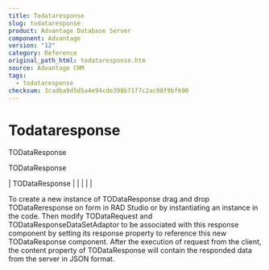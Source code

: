 ```yaml
---
title: Todataresponse
slug: todataresponse
product: Advantage Database Server
component: Advantage
version: "12"
category: Reference
original_path_html: todataresponse.htm
source: Advantage CHM
tags:
  - todataresponse
checksum: 3cadba9d5d5a4e94cde398b71f7c2ac08f9bf690
---
```


# Todataresponse

TODataResponse

TODataResponse

| TODataResponse |  |  |  |  |

To create a new instance of TODataResponse drag and drop TODataReresponse on form in RAD Studio or by instantiating an instance in the code. Then modify TODataRequest and TODataResponseDataSetAdaptor to be associated with this response component by setting its response property to reference this new TODataResponse component. After the execution of request from the client, the content property of TODataResponse will contain the responded data from the server in JSON format.
